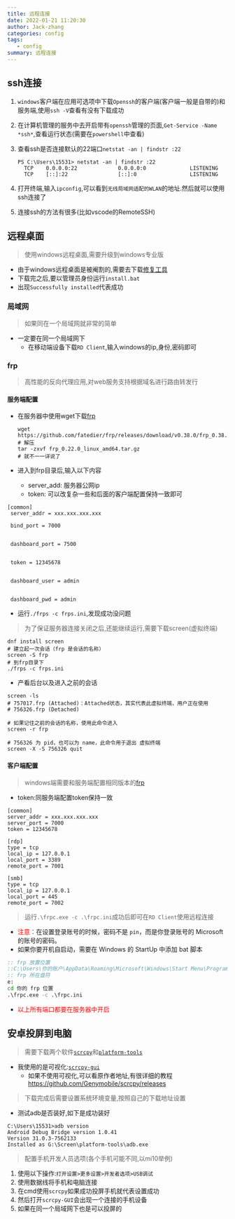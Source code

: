 ```yaml
---
title: 远程连接
date: 2022-01-21 11:20:30
author: Jack-zhang
categories: config
tags:
   - config
summary: 远程连接
---
```


## ssh连接

1. `windows`客户端在应用可选项中下载`Openssh`的客户端(客户端一般是自带的)和服务端,使用`ssh -V`查看有没有下载成功
2. 在计算机管理的服务中去开启带有`openssh`管理的页面,`Get-Service -Name *ssh*`,查看运行状态(需要在`powershell`中查看)
3. 查看ssh是否连接默认的22端口`netstat -an | findstr :22`

   ```shell
   PS C:\Users\15531> netstat -an | findstr :22
     TCP    0.0.0.0:22             0.0.0.0:0              LISTENING
     TCP    [::]:22                [::]:0                 LISTENING
   ```

4. 打开终端,输入`ipconfig`,可以看到`无线局域网适配的WLAN`的地址.然后就可以使用ssh连接了
5. 连接ssh的方法有很多(比如vscode的RemoteSSH)

## 远程桌面

>使用windows远程桌面,需要升级到windows专业版

* 由于windows远程桌面是被阉割的,需要去下载[修复工具](https://github.com/stascorp/rdpwrap/releases)
* 下载完之后,要以管理员身份运行`install.bat`
* 出现`Successfully installed`代表成功

### 局域网

>如果同在一个局域网就非常的简单

* 一定要在同一个局域网下
  * 在移动端设备下载`RD Client`,输入windows的ip,身份,密码即可

### frp

>高性能的反向代理应用,对web服务支持根据域名进行路由转发行

#### 服务端配置

* 在服务器中使用wget下载[frp](https://github.com/fatedier/frp/releases)
  
  ```shell
  wget https://github.com/fatedier/frp/releases/download/v0.38.0/frp_0.38.0_linux_amd64.tar.gz
  # 解压
  tar -zxvf frp_0.22.0_linux_amd64.tar.gz
  # 就不一一详说了
  ```

* 进入到frp目录后,输入以下内容
  * server_add: 服务器公网ip
  * token: 可以改复杂一些和后面的客户端配置保持一致即可

```shell
[common] 
 server_addr = xxx.xxx.xxx.xxx  

 bind_port = 7000


 dashboard_port = 7500


 token = 12345678 


 dashboard_user = admin


 dashboard_pwd = admin
```

* 运行`./frps -c frps.ini`,发现成功没问题

> 为了保证服务器连接关闭之后,还能继续运行,需要下载screen(虚拟终端)

```shell
dnf install screen
# 建立起一次会话（frp 是会话的名称）
screen -S frp
# 到frp目录下
./frps -c frps.ini
```

* 产看后台以及进入之前的会话

```shell
screen -ls
# 757017.frp (Attached)：Attached状态，其实代表此虚拟终端，用户正在使用
# 756326.frp (Detached)

# 如果记住之前的会话的名称，使用此命令进入
screen -r frp

# 756326 为 pid，也可以为 name，此命令用于退出 虚拟终端
screen -X -S 756326 quit
```

#### 客户端配置

>windows端需要和服务端配置相同版本的[frp](ttps://github.com/fatedier/frp/releases/download/v0.38.0/frp_0.38.0_windows_amd64.zip)

* token:同服务端配置token保持一致

```shell
[common]
server_addr = xxx.xxx.xxx.xxx 
server_port = 7000
token = 12345678 

[rdp]
type = tcp
local_ip = 127.0.0.1
local_port = 3389
remote_port = 7001

[smb]
type = tcp
local_ip = 127.0.0.1
local_port = 445
remote_port = 7002 
```

>运行`.\frpc.exe -c .\frpc.ini`成功后即可在`RD Client`使用远程连接

* <span style="color:red">注意：</span>在设置登录账号的时候，密码不是 `pin`，而是你登录账号的 Microsoft 的账号的密码。
* 如果你要开机自启动，需要在 Windows 的 StartUp 中添加 bat 脚本

```bat
:: frp 放置位置
::C:\Users\你的账户\AppData\Roaming\Microsoft\Windows\Start Menu\Programs\Startup
:: frp 所在盘符 
e: 
cd 你的 frp 位置
.\frpc.exe -c .\frpc.ini
```

* <span style="color:red">以上所有端口都要在服务器中开启</span>

## 安卓投屏到电脑

> 需要下载两个软件[`scrcpy`](https://github.com/Genymobile/scrcpy/releases)和[`platform-tools`](https://developer.android.com/studio/releases/platform-tools)

* 我使用的是可视化:[`scrcpy-gui`](https://github.com/Tomotoes/scrcpy-gui/releases)
  * 如果不使用可视化,可以看原作者地址,有很详细的教程<https://github.com/Genymobile/scrcpy/releases>

> 下载完成后需要设置系统环境变量,按照自己的下载地址设置

* 测试adb是否装好,如下是成功装好

```shell
C:\Users\15531>adb version
Android Debug Bridge version 1.0.41
Version 31.0.3-7562133
Installed as G:\Screen\platform-tools\adb.exe
```

>配置手机开发人员选项(各个手机可能不同,以mi10举例)

1. 使用以下操作:`打开设置>更多设置>开发者选项>USB调试`
2. 使用数据线将手机和电脑连接
3. 在cmd使用`scrcpy`如果成功投屏手机就代表设置成功
4. 然后打开`scrcpy-GUI`会出现一个连接的手机设备
5. 如果在同一个局域网下也是可以投屏的
